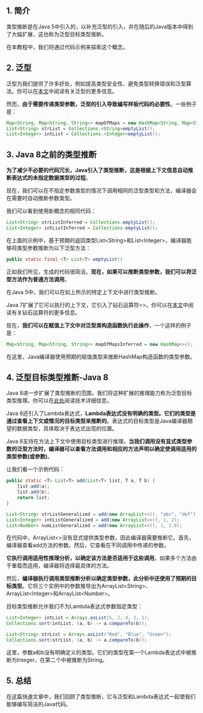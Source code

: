 ## 1. 简介

类型推断是在Java 5中引入的，以补充泛型的引入，并在随后的Java版本中得到了大幅扩展，这也称为泛型目标类型推断。

在本教程中，我们将通过代码示例来探索这个概念。

## 2. 泛型

泛型为我们提供了许多好处，例如提高类型安全性、避免类型转换错误和泛型算法。你可以在[本文](https://www.baeldung.com/java-generics)中阅读有关泛型的更多信息。

然而，**由于需要传递类型参数，泛型的引入导致编写样板代码的必要性**。一些例子是：

```java
Map<String, Map<String, String>> mapOfMaps = new HashMap<String, Map<String, String>>();
List<String> strList = Collections.<String>emptyList();
List<Integer> intList = Collections.<Integer>emptyList();
```

## 3. Java 8之前的类型推断

**为了减少不必要的代码冗长，Java引入了类型推断，这是根据上下文信息自动推断表达式的未指定数据类型的过程**。

现在，我们可以在不指定参数类型的情况下调用相同的泛型类型和方法，编译器会在需要时自动推断参数类型。

我们可以看到使用新概念的相同代码：

```java
List<String> strListInferred = Collections.emptyList();
List<Integer> intListInferred = Collections.emptyList();
```

在上面的示例中，基于预期的返回类型List<String\>和List<Integer\>，编译器能够将类型参数推断为以下泛型方法：

```java
public static final <T> List<T> emptyList()
```

正如我们所见，生成的代码很简洁。**现在，如果可以推断类型参数，我们可以将泛型方法作为普通方法调用**。

在Java 5中，我们可以在如上所示的特定上下文中进行类型推断。

Java 7扩展了它可以执行的上下文，它引入了钻石运算符<>。你可以在[本文](https://www.baeldung.com/java-diamond-operator)中阅读有关钻石运算符的更多信息。

现在，**我们可以在赋值上下文中对泛型类构造函数执行此操作**，一个这样的例子是：

```java
Map<String, Map<String, String>> mapOfMapsInferred = new HashMap<>();
```

在这里，Java编译器使用预期的赋值类型来推断HashMap构造函数的类型参数。

## 4. 泛型目标类型推断-Java 8

Java 8进一步扩展了类型推断的范围，我们将这种扩展的推理能力称为泛型目标类型推理。你可以在[此处](https://docs.oracle.com/javase/specs/jls/se8/html/jls-18.html)阅读技术详细信息。

Java 8还引入了Lambda表达式，**Lambda表达式没有明确的类型。它们的类型是通过查看上下文或情况的目标类型来推断的**。表达式的目标类型是Java编译器期望的数据类型，具体取决于表达式出现的位置。

Java 8支持在方法上下文中使用目标类型进行推理。**当我们调用没有显式类型参数的泛型方法时，编译器可以查看方法调用和相应的方法声明以确定使调用适用的类型参数(或参数)**。

让我们看一个示例代码：

```java
public static <T> List<T> add(List<T> list, T a, T b) {
	list.add(a);
	list.add(b);
	return list;
}

List<String> strListGeneralized = add(new ArrayList<>(), "abc", "def");
List<Integer> intListGeneralized = add(new ArrayList<>(), 1, 2);
List<Number> numListGeneralized = add(new ArrayList<>(), 1, 2.0);
```

在代码中，ArrayList<>没有显式提供类型参数，因此编译器需要推断它。首先，编译器查看add方法的参数。然后，它查看在不同调用中传递的参数。

**它执行调用适用性推理分析，以确定该方法是否适用于这些调用**。如果多个方法由于重载而适用，编译器将选择最具体的方法。

然后，**编译器执行调用类型推断分析以确定类型参数，此分析中还使用了预期的目标类型**。它将三个实例中的参数推导出为ArrayList<String\>、ArrayList<Integer\>和ArrayList<Number\>。

目标类型推断允许我们不为Lambda表达式参数指定类型：

```java
List<Integer> intList = Arrays.asList(5, 2, 4, 2, 1);
Collections.sort(intList, (a, b) -> a.compareTo(b));

List<String> strList = Arrays.asList("Red", "Blue", "Green");
Collections.sort(strList, (a, b) -> a.compareTo(b));
```

这里，参数a和b没有明确定义的类型。它们的类型在第一个Lambda表达式中被推断为Integer，在第二个中被推断为String。

## 5. 总结

在这篇快速文章中，我们回顾了类型推断，它与泛型和Lambda表达式一起使我们能够编写简洁的Java代码。
